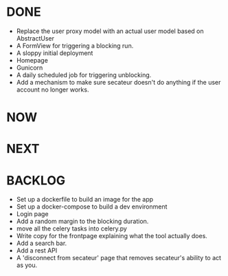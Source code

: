 DONE
====
- Replace the user proxy model with an actual user model based on AbstractUser
- A FormView for triggering a blocking run.
- A sloppy initial deployment
- Homepage
- Gunicorn
- A daily scheduled job for triggering unblocking.
- Add a mechanism to make sure secateur doesn't do anything if the user account no longer works.


NOW
===


NEXT
====


BACKLOG
=======
- Set up a dockerfile to build an image for the app
- Set up a docker-compose to build a dev environment
- Login page
- Add a random margin to the blocking duration.
- move all the celery tasks into celery.py
- Write copy for the frontpage explaining what the tool actually does.
- Add a search bar.
- Add a rest API
- A 'disconnect from secateur' page that removes secateur's ability to act as you.
